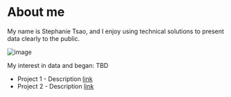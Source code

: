 # About me
My name is Stephanie Tsao, and I enjoy using technical solutions to present data clearly to the public.

![image](https://github.com/stephtsa/stephtsao.github.io/blob/main/assets/images)

My interest in data and began: TBD
* Project 1 - Description [link](https://github.com/stephtsa/stephtsao.github.io/blob/main/assets/KY-solar.pdf)
* Project 2 - Description [link](https://github.com/stephtsa/stephtsao.github.io/blob/main/assets/2010-nrg-sustainability-report.pdf)
